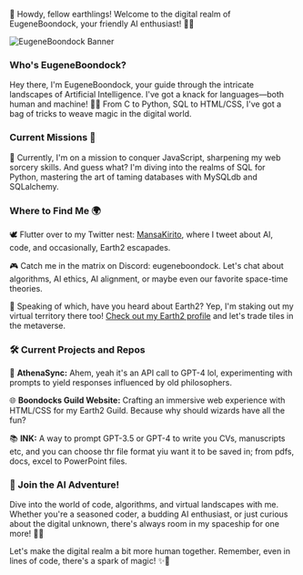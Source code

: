 👋 Howdy, fellow earthlings! Welcome to the digital realm of EugeneBoondock, your friendly AI enthusiast! 🤖🚀

![EugeneBoondock Banner](https://link.to/your/banner/image.png)

### Who's EugeneBoondock?

Hey there, I'm EugeneBoondock, your guide through the intricate landscapes of Artificial Intelligence. I've got a knack for languages—both human and machine! 💬🧠 From C to Python, SQL to HTML/CSS, I've got a bag of tricks to weave magic in the digital world.

### Current Missions 🚀

🌱 Currently, I'm on a mission to conquer JavaScript, sharpening my web sorcery skills. And guess what? I'm diving into the realms of SQL for Python, mastering the art of taming databases with MySQLdb and SQLalchemy.

### Where to Find Me 🌍

🕊️ Flutter over to my Twitter nest: [MansaKirito](https://twitter.com/MansaKirito), where I tweet about AI, code, and occasionally, Earth2 escapades.

🎮 Catch me in the matrix on Discord: eugeneboondock. Let's chat about algorithms, AI ethics, AI alignment, or maybe even our favorite space-time theories.

🌌 Speaking of which, have you heard about Earth2? Yep, I'm staking out my virtual territory there too! [Check out my Earth2 profile](https://app.earth2.io/#profile/8d887d79-5fd5-49ed-a14d-32f09d32d180/properties) and let's trade tiles in the metaverse.

### 🛠️ Current Projects and Repos

🧠 **AthenaSync:** Ahem, yeah it's an API call to GPT-4 lol, experimenting with prompts to yield responses influenced by old philosophers.

🌐 **Boondocks Guild Website:** Crafting an immersive web experience with HTML/CSS for my Earth2 Guild. Because why should wizards have all the fun?

📚 **INK:** A way to prompt GPT-3.5 or GPT-4 to write you CVs, manuscripts etc, and you can choose thr file format yiu want it to be saved in; from pdfs, docs, excel to PowerPoint files.

### 🌟 Join the AI Adventure!

Dive into the world of code, algorithms, and virtual landscapes with me. Whether you're a seasoned coder, a budding AI enthusiast, or just curious about the digital unknown, there's always room in my spaceship for one more! 🚀👾

Let's make the digital realm a bit more human together. Remember, even in lines of code, there's a spark of magic! ✨🔮